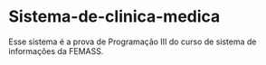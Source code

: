 # Sistema-de-clinica-medica
Esse sistema é a prova de Programação III do curso de sistema de informações da FEMASS. 



